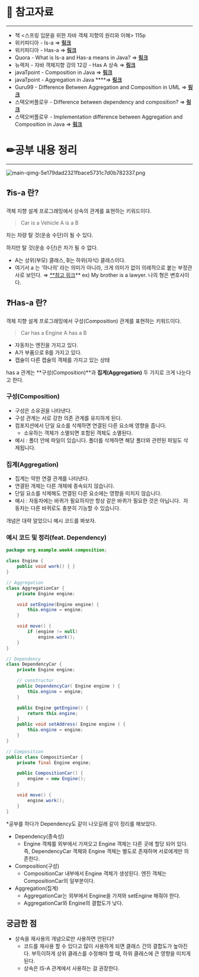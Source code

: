 # 🔗 참고자료

---

- 책 <스프링 입문을 위한 자바 객체 지향의 원리와 이해> 115p
- 위키피디아 - Is-a ⇒ [**링크**](https://en.wikipedia.org/wiki/Is-a)
- 위키피디아 - Has-a ⇒ [**링크**](https://en.wikipedia.org/wiki/Has-a)
- Quora - What is Is-a and Has-a means in Java? ⇒ **[링크](https://www.quora.com/What-is-Is-a-and-Has-a-means-in-Java)**
- 뉴렉처 - 자바 객체지향 강의 12강 - Has A 상속 ⇒ [**링크**](https://www.youtube.com/watch?v=6wKyPg9rxtw&ab_channel=%EB%89%B4%EB%A0%89%EC%B2%98)
- javaTpoint - Composition in Java ⇒ [**링크**](https://www.javatpoint.com/composition-in-java)
- javaTpoint - Aggregation in Java ****⇒ [**링크**](https://www.javatpoint.com/aggregation-in-java)
- Guru99 - Difference Between Aggregation and Composition in UML ⇒ [**링크**](https://www.guru99.com/uml-aggregation-vs-composition.html)
- 스택오버플로우 - Difference between dependency and composition? ⇒ **[링크](https://stackoverflow.com/questions/21022012/difference-between-dependency-and-composition)**
- 스택오버플로우 - Implementation difference between Aggregation and Composition in Java ⇒ **[링크](https://stackoverflow.com/questions/11881552/implementation-difference-between-aggregation-and-composition-in-java/12431359#12431359)**

# ✏공부 내용 정리

---

![main-qimg-5e179dad2321fbace5731c7d0b782337.png](https://s3.us-west-2.amazonaws.com/secure.notion-static.com/ab7cc348-c21d-4103-93af-cf7bc7607721/main-qimg-5e179dad2321fbace5731c7d0b782337.png?X-Amz-Algorithm=AWS4-HMAC-SHA256&X-Amz-Content-Sha256=UNSIGNED-PAYLOAD&X-Amz-Credential=AKIAT73L2G45EIPT3X45%2F20230209%2Fus-west-2%2Fs3%2Faws4_request&X-Amz-Date=20230209T231724Z&X-Amz-Expires=86400&X-Amz-Signature=3d3a6244bb60e8c7bf4c7922c2618e4a7e017d4b9010f2b514b69be71e4efb28&X-Amz-SignedHeaders=host&response-content-disposition=filename%3D%22main-qimg-5e179dad2321fbace5731c7d0b782337.png%22&x-id=GetObject)

## ❓is-a 란?

객체 지향 설계 프로그래밍에서 상속의 관계를 표현하는 키워드이다.

> Car is a Vehicle
A is a B
>

차는 차량 탈 것(운송 수단)이 될 수 있다.

하지만 탈 것(운송 수단)은 차가 될 수 없다.

- A는 상위(부모) 클래스,
  B는 하위(자식) 클래스이다.
- 여기서 a 는 ‘하나의’ 라는 의미가 아니라,
  크게 의미가 없이 의례적으로 붙는 부정관사로 보인다. ⇒ [**참고 링크](https://www.englishcube.net/grammar_view.php?category2=86)**
  ex) My brother is a lawyer. 나의 형은 변호사이다.

## ❓Has-a 란?

객체 지향 설계 프로그래밍에서 구성(Composition) 관계를 표현하는 키워드이다.

> Car has a Engine
A has a B
>
- 자동차는 엔진을 가지고 있다.
- A가 부품으로 B를 가지고 있다.
- 캡슐이 다른 캡슐의 객체를 가지고 있는 상태

has a 관계는 **구성(Composition)**과 **집계(Aggregation)** 두 가지로 크게 나눈다고 한다.

### 구성(Composition)

- 구성은 소유권을 나타낸다.
- 구성 관계는 서로 강한 의존 관계를 유지하게 된다.
- 컴포지션에서 단일 요소를 삭제하면 연결된 다른 요소에 영향을 줍니다.
    - 소유하는 객체가 소멸되면 포함된 객체도 소멸된다.
- 예시 : 폴더 안에 파일이 있습니다. 폴더를 삭제하면 해당 폴더와 관련된 파일도 삭제됩니다.

### 집계(Aggregation)

- 집계는 약한 연결 관계를 나타낸다.
- 연결된 개체는 다른 개체에 종속되지 않습니다.
- 단일 요소를 삭제해도 연결된 다른 요소에는 영향을 미치지 않습니다.
- 예시 : 자동차에는 바퀴가 필요하지만 항상 같은 바퀴가 필요한 것은 아닙니다. 
자동차는 다른 바퀴로도 충분히 기능할 수 있습니다.



개념은 대략 알았으니 예시 코드를 봐보자.

### 예시 코드 및 정리(feat. Dependency)

```java
package org.example.week4.composition;

class Engine {
    public void work() { }
}

// Aggregation
class AggregationCar {
    private Engine engine;

    void setEngine(Engine engine) {
        this.engine = engine;
    }

    void move() {
        if (engine != null)
            engine.work();
    }
}

// Dependency
class DependencyCar {
    private Engine engine;

    // constructor
    public DependencyCar( Engine engine ) {
        this.engine = engine;
    }

    public Engine getEngine() {
        return this.engine;
    }
    public void setAddress( Engine engine ) {
        this.engine = engine;
    }
}

// Composition
public class CompositionCar {
    private final Engine engine;

    public CompositionCar() {
        engine = new Engine();
    }

    void move() {
        engine.work();
    }
}
```

*공부를 하다가 Dependency도 같이 나오길래 같이 정리를 해보았다.

- Dependency(종속성)
    - Engine 객체를 외부에서 가져오고 Engine 객체는 다른 곳에 할당 되어 있다.
      즉, DependencyCar 객체와  Engine 객체는 별도로 존재하며 서로에게만 의존한다.
- Composition(구성)
    - CompositionCar 내부에서 Engine 객체가 생성된다.
      엔진 객체는 CompositionCar의 일부분이다.
- Aggregation(집계)
    - AggregationCar는 외부에서 Engine을 가져와 setEngine 해줘야 한다.
    - AggregationCar와 Engine의 결합도가 낮다.

## 궁금한 점

- 상속을 재사용의 개념으로만 사용하면 안된다?
    - 코드를 재사용 할 수 있다고 많이 사용하게 되면 클래스 간의 결합도가 높아진다.
      부득이하게 상위 클래스를 수정해야 할 때, 하위 클래스에 큰 영향을 미치게 된다.
    - 상속은 IS-A 관계에서 사용하는 걸 권장한다.